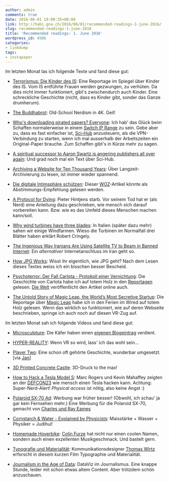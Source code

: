 ```yaml
---
author: admin
comments: true
date: 2016-06-01 19:00:35+00:00
link: http://habi.gna.ch/2016/06/01/recommended-readings-1-june-2016/
slug: recommended-readings-1-june-2016
title: 'Recommended readings: 1. June 2016'
wordpress_id: 4506
categories:
- linkdump
tags:
- instapaper
---
```


Im letzten Monat las ich folgende Texte und fand diese gut:





  * [Terrorismus: Die Kinder des IS](http://www.spiegel.de/spiegel/print/d-144021688.html): Eine Reportage im Spiegel über Kinder des IS. Vom IS entführte Frauen werden gezwungen, zu verhüten. Da dies nicht immer funktioniert, gibt's zwischendurch auch Kinder. Eine schreckliche Geschichte (nicht, dass es Kinder gibt, sonder das Ganze drumherum).


  * [The Buddhabrot](https://benedikt-bitterli.me/buddhabrot/): Old-School Nerdism in 4K. Geil!


  * [Who's downloading pirated papers? Everyone](http://www.sciencemag.org/news/2016/04/whos-downloading-pirated-papers-everyone): Ich hab' das Glück beim Schaffen normalerweise in einem [Switch IP Range](http://www.switch.ch/de/services/network/) zu sein. Gebe aber zu, dass es fast einfacher ist, [Sci-Hub](http://sci-hub.cc/) anzusteuern, als die VPN-Verbindung zu starten, wenn ich mal ausserhalb der Arbeitszeiten ein Original-Paper brauche. Zum Schaffen gibt's in Kürze mehr zu sagen.


  * [A spiritual successor to Aaron Swartz is angering publishers all over again](http://arstechnica.com/tech-policy/2016/04/a-spiritual-successor-to-aaron-swartz-is-angering-publishers-all-over-again/): Und grad noch mal ein Text über Sci-Hub.


  * [Archiving a Website for Ten Thousand Years](http://www.theatlantic.com/technology/archive/2016/05/archiving-a-website-for-ten-thousand-years/482385/): Über Langzeit-Archivierung zu lesen, ist immer wieder spannend.


  * [Die digitale Intimsphäre schützen](http://www.woz.ch/-6c81): Dieser [WOZ](http://www.woz.ch/)-Artikel könnte als Abstimmungs-Empfehlung gelesen werden.


  * [A Protocol for Dying](http://hintjens.com/blog:115): Pieter Hintjens starb. Vor seinem Tod hat er (als Nerd) eine Anleitung dazu geschrieben, wie mensch sich darauf vorbereiten kann. Bzw. wie es das Umfeld dieses Menschen machen kann/soll.


  * [Why wind turbines have three blades](http://www.cringely.com/2016/05/06/15262/): In Italien (später dazu mehr) sahen wir einige Windfarmen. Wieso die Turbinen im Normalfall drei Blätter haben erklärt Robert Cringely.


  * [The Ingenious Way Iranians Are Using Satellite TV to Beam in Banned Internet](https://www.wired.com/2016/04/ingenious-way-iranians-using-satellite-tv-beam-banned-data/): Ein _alternativer_ Internetanschluss im Iran geht so.


  * [How JPG Works](https://medium.freecodecamp.com/how-jpg-works-a4dbd2316f35?gi=6e81533b03ee): Wisst ihr eigentlich, wie JPG geht? Nach dem Lesen dieses Textes weiss ich ein bisschen besser Bescheid.


  * [Psychoterror: Der Fall Carlota - Protokoll einer Vernichtung](http://www.welt.de/vermischtes/article154492971/Der-Fall-Carlota-Protokoll-einer-Vernichtung.html): Die Geschichte von Carlota habe ich auf totem Holz in den [Reportagen](http://reportagen.com/content/carlota) gelesen. [Die Welt](http://www.welt.de) veröffentlicht den Artikel online auch.


  * [The Untold Story of Magic Leap, the World’s Most Secretive Startup](http://www.wired.com/2016/04/magic-leap-vr/): Die Reportage über [Magic Leap](https://www.magicleap.com/) habe ich in den Ferien im Wired auf totem Holz gelesen. Wenn das wirklich so funktioniert, wie auf deren Webseite beschrieben, springe ich auch noch auf diesen VR-Zug auf.



Im letzten Monat sah ich folgende Videos und fand diese gut:



  * [Microsculpture](https://vimeo.com/157712307): Die Käfer haben einen [eigenen Blogeintrag](http://wp.me/p4u1r-1aD) verdient.


  * [HYPER-REALITY](https://vimeo.com/166807261): Wenn VR so wird, lass' ich das wohl sein...


  * [Player Two](https://vimeo.com/162531355): Eine schon oft gehörte Geschichte, wunderbar umgesetzt. [via [Jan](http://pieceoplastic.com/index.php/7242/ruff-linkage-201617/)]


  * [3D Printed Concrete Castle](https://www.youtube.com/watch?v=DQ5Elbvvr1M): 3D-Druck to the max!


  * [How to Hack a Tesla Model S](https://www.youtube.com/watch?v=KX_0c9R4Fng): Marc Rogers und Kevin Mahaffey zeigten an der [DEFCON23](https://www.defcon.org/) wie mensch einen Tesla hacken kann. Achtung: Super-Nerd-Alert! _Physical access_ ist nötig, also keine Angst :)


  * [Polaroid SX-70 Ad](https://www.youtube.com/watch?v=5jaiq_ZZ_eM): Werbung war früher besser! (Obwohl, ich schau' ja gar kein Fernsehen mehr.) Eine Werbung für die Polaroid SX-70, gemacht von [Charles und Ray Eames](http://www.eamesoffice.com/eames-office/charles-and-ray/)


  * [Cornstarch & Water - Explained by Physicists](https://www.youtube.com/watch?v=JGfynrsdaV0): Maisstärke + Wasser + Physiker = Judihui!


  * [Homemade Hoverbike](https://www.youtube.com/watch?v=soxxPyaAT1k): [Colin Furze](https://www.youtube.com/colinfurze) hat nicht nur einen coolen Namen, sondern auch einen exzellenten Musikgeschmack. Und bastelt gern.


  * [Typografie und Materialität](https://www.youtube.com/watch?v=5l45xxPo-CY): Kommunikationsdesigner [Thomas Wirtz](http://www.thomaswirtz.net/) erforscht in diesem kurzen Film Typographie und Materialität.


  * [Journalism in the Age of Data](https://vimeo.com/14777910): DataViz im Journalismus. Eine knappe Stunde, leider mit schon etwas altem Content. Aber trötzdem schön anzuschauen.


